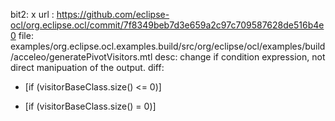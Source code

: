 bit2: x
url : https://github.com/eclipse-ocl/org.eclipse.ocl/commit/7f8349beb7d3e659a2c97c709587628de516b4e0
file: examples/org.eclipse.ocl.examples.build/src/org/eclipse/ocl/examples/build/acceleo/generatePivotVisitors.mtl
desc: change if condition expression, not direct manipuation of the output.
diff: 
- [if (visitorBaseClass.size() <= 0)]
+ [if (visitorBaseClass.size() = 0)]